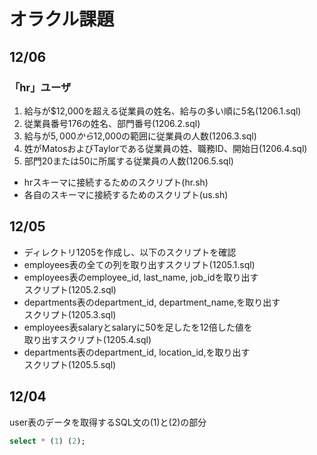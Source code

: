 # オラクル課題

## 12/06
### 「hr」ユーザ
1. 給与が$12,000を超える従業員の姓名、給与の多い順に5名(1206.1.sql)  
1. 従業員番号176の姓名、部門番号(1206.2.sql)  
1. 給与が$5,000から$12,000の範囲に従業員の人数(1206.3.sql)  
1. 姓がMatosおよびTaylorである従業員の姓、職務ID、開始日(1206.4.sql)  
1. 部門20または50に所属する従業員の人数(1206.5.sql)  
- hrスキーマに接続するためのスクリプト(hr.sh)
- 各自のスキーマに接続するためのスクリプト(us.sh)

## 12/05

- ディレクトリ1205を作成し、以下のスクリプトを確認
- employees表の全ての列を取り出すスクリプト(1205.1.sql)
- employees表のemployee_id, last_name, job_idを取り出す  
スクリプト(1205.2.sql)
- departments表のdepartment_id, department_name,を取り出す  
スクリプト(1205.3.sql)
- employees表salaryとsalaryに50を足したを12倍した値を  
取り出すスクリプト(1205.4.sql)
- departments表のdepartment_id, location_id,を取り出す  
スクリプト(1205.5.sql)


## 12/04

user表のデータを取得するSQL文の(1)と(2)の部分

``` sql
select * (1) (2);
```